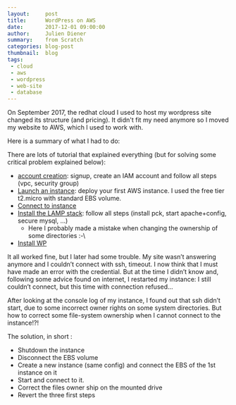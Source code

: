 ```yaml
---
layout:     post
title:      WordPress on AWS
date:       2017-12-01 09:00:00
author:     Julien Diener
summary:    from Scratch
categories: blog-post
thumbnail:  blog 
tags:
 - cloud
 - aws
 - wordpress
 - web-site
 - database
---
```


On September 2017, the redhat cloud I used to host my wordpress site changed its structure (and pricing). It didn't fit my need anymore so I moved my website to AWS, which I used to work with.

Here is a summary of what I had to do:

There are lots of tutorial that explained everything (but for solving some critical problem explained below):

  - [account creation](http://docs.aws.amazon.com/AWSEC2/latest/UserGuide/get-set-up-for-amazon-ec2.html): signup, create an IAM account and follow all steps (vpc, security group)
  - [Launch an instance](http://docs.aws.amazon.com/AWSEC2/latest/UserGuide/EC2_GetStarted.html#ec2-launch-instance): deploy your first AWS instance. I used the free tier t2.micro with standard EBS volume.
  - [Connect to instance](http://docs.aws.amazon.com/AWSEC2/latest/UserGuide/AccessingInstancesLinux.html)
  - [Install the LAMP stack](http://docs.aws.amazon.com/AWSEC2/latest/UserGuide/install-LAMP.html): follow all steps (install pck, start apache+config, secure mysql, …)
    - Here I probably made a mistake when changing the ownership of some directories :-\
  - [Install WP](http://docs.aws.amazon.com/AWSEC2/latest/UserGuide/hosting-wordpress.html)

It all worked fine, but I later had some trouble. My site wasn’t answering anymore and I couldn’t connect with ssh, timeout. I now think that I must have made an error with the credential. But at the time I didn’t know and, following some advice found on internet, I restarted my instance: I still couldn’t connect, but this time with connection refused…

After looking at the console log of my instance, I found out that ssh didn’t start, due to some incorrect owner rights on some system directories. But how to correct some file-system ownership when I cannot connect to the instance!?!

The solution, in short :

  - Shutdown the instance
  - Disconnect the EBS volume
  - Create a new instance (same config) and connect the EBS of the 1st instance on it
  - Start and connect to it.
  - Correct the files owner ship on the mounted drive
  - Revert the three first steps

